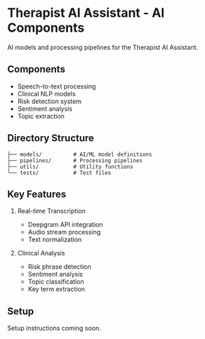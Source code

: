 # Therapist AI Assistant - AI Components

AI models and processing pipelines for the Therapist AI Assistant.

## Components

- Speech-to-text processing
- Clinical NLP models
- Risk detection system
- Sentiment analysis
- Topic extraction

## Directory Structure

```
├── models/          # AI/ML model definitions
├── pipelines/       # Processing pipelines
├── utils/           # Utility functions
└── tests/           # Test files
```

## Key Features

1. Real-time Transcription
   - Deepgram API integration
   - Audio stream processing
   - Text normalization

2. Clinical Analysis
   - Risk phrase detection
   - Sentiment analysis
   - Topic classification
   - Key term extraction

## Setup

Setup instructions coming soon.